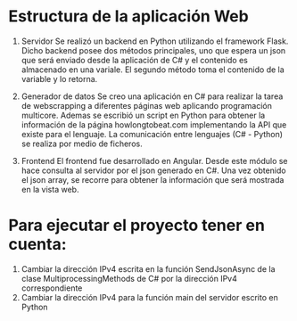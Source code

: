 # Estructura de la aplicación Web

1. Servidor
Se realizó un backend en Python utilizando el framework Flask. Dicho backend posee dos métodos principales, uno que espera un json que será enviado desde la aplicación de C# y el contenido es almacenado en una variale. El segundo método toma el contenido de la variable y lo retorna.

2. Generador de datos 
Se creo una aplicación en C# para realizar la tarea de webscrapping a diferentes páginas web aplicando programación multicore. Ademas se escribió un script en Python para obtener la información de la página howlongtobeat.com implementando la API que existe para el lenguaje. La comunicación entre lenguajes (C# - Python) se realiza por medio de ficheros.

3. Frontend
El frontend fue desarrollado en Angular. Desde este módulo se hace consulta al servidor por el json generado en C#. Una vez obtenido el json array, se recorre para obtener la información que será mostrada en la vista web.

# Para ejecutar el proyecto tener en cuenta:

1. Cambiar la dirección IPv4 escrita en la función SendJsonAsync de la clase MultiprocessingMethods de C# por la dirección IPv4 correspondiente
2. Cambiar la dirección IPv4 para la función main del servidor escrito en Python
